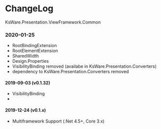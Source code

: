 # ChangeLog
KsWare.Presentation.ViewFramework.Common

### 2020-01-25
- RootBindingExtension
- RootElementExtension
- SharedWidth
- Design.Properties
- VisibilityBinding removed (availabe in KsWare.Presentation.Converters)
- dependency to KsWare.Presentation.Converters removed


#### 2019-09-03 (v0.1.32)
- VisibilityBinding
- 
#### 2019-12-24 (v0.1.x)
- Multiframework Support (.Net 4.5+, Core 3.x)


